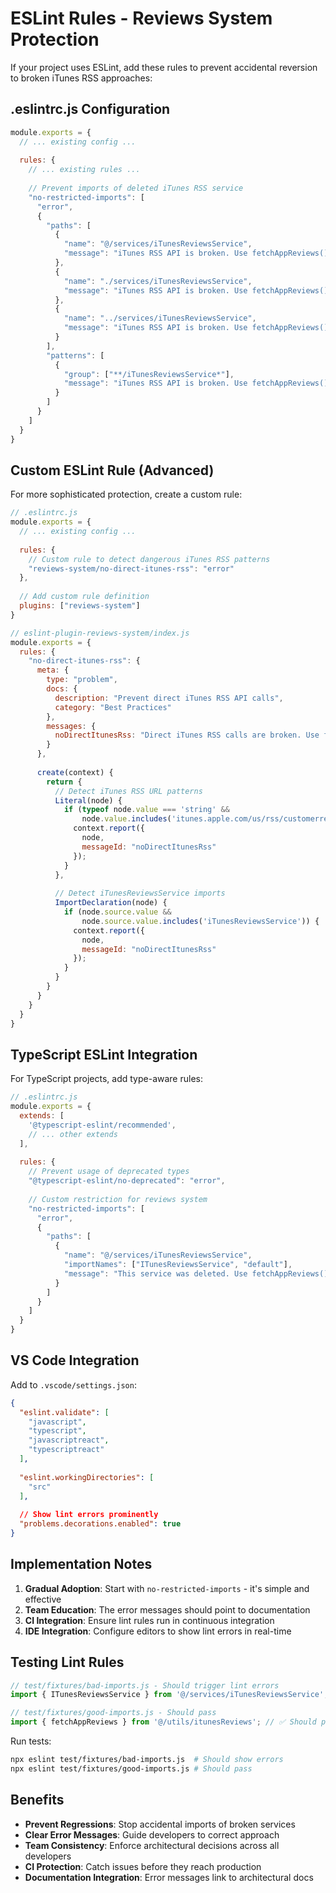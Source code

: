 # ESLint Rules - Reviews System Protection

If your project uses ESLint, add these rules to prevent accidental reversion to broken iTunes RSS approaches:

## .eslintrc.js Configuration

```javascript
module.exports = {
  // ... existing config ...
  
  rules: {
    // ... existing rules ...
    
    // Prevent imports of deleted iTunes RSS service
    "no-restricted-imports": [
      "error", 
      {
        "paths": [
          {
            "name": "@/services/iTunesReviewsService",
            "message": "iTunes RSS API is broken. Use fetchAppReviews() from @/utils/itunesReviews instead. See docs/ADR-reviews-system.md"
          },
          {
            "name": "./services/iTunesReviewsService",
            "message": "iTunes RSS API is broken. Use fetchAppReviews() from @/utils/itunesReviews instead. See docs/ADR-reviews-system.md"  
          },
          {
            "name": "../services/iTunesReviewsService", 
            "message": "iTunes RSS API is broken. Use fetchAppReviews() from @/utils/itunesReviews instead. See docs/ADR-reviews-system.md"
          }
        ],
        "patterns": [
          {
            "group": ["**/iTunesReviewsService*"],
            "message": "iTunes RSS API is broken. Use fetchAppReviews() from @/utils/itunesReviews instead. See docs/ADR-reviews-system.md"
          }
        ]
      }
    ]
  }
}
```

## Custom ESLint Rule (Advanced)

For more sophisticated protection, create a custom rule:

```javascript
// .eslintrc.js
module.exports = {
  // ... existing config ...
  
  rules: {
    // Custom rule to detect dangerous iTunes RSS patterns
    "reviews-system/no-direct-itunes-rss": "error"
  },
  
  // Add custom rule definition
  plugins: ["reviews-system"]
}

// eslint-plugin-reviews-system/index.js
module.exports = {
  rules: {
    "no-direct-itunes-rss": {
      meta: {
        type: "problem",
        docs: {
          description: "Prevent direct iTunes RSS API calls",
          category: "Best Practices"
        },
        messages: {
          noDirectItunesRss: "Direct iTunes RSS calls are broken. Use fetchReviewsViaEdgeFunction() instead."
        }
      },
      
      create(context) {
        return {
          // Detect iTunes RSS URL patterns
          Literal(node) {
            if (typeof node.value === 'string' && 
                node.value.includes('itunes.apple.com/us/rss/customerreviews')) {
              context.report({
                node,
                messageId: "noDirectItunesRss"
              });
            }
          },
          
          // Detect iTunesReviewsService imports
          ImportDeclaration(node) {
            if (node.source.value && 
                node.source.value.includes('iTunesReviewsService')) {
              context.report({
                node,
                messageId: "noDirectItunesRss"
              });
            }
          }
        }
      }
    }
  }
}
```

## TypeScript ESLint Integration

For TypeScript projects, add type-aware rules:

```javascript
// .eslintrc.js
module.exports = {
  extends: [
    '@typescript-eslint/recommended',
    // ... other extends
  ],
  
  rules: {
    // Prevent usage of deprecated types
    "@typescript-eslint/no-deprecated": "error",
    
    // Custom restriction for reviews system
    "no-restricted-imports": [
      "error",
      {
        "paths": [
          {
            "name": "@/services/iTunesReviewsService",
            "importNames": ["ITunesReviewsService", "default"],
            "message": "This service was deleted. Use fetchAppReviews() instead."
          }
        ]
      }
    ]
  }
}
```

## VS Code Integration

Add to `.vscode/settings.json`:

```json
{
  "eslint.validate": [
    "javascript",
    "typescript",
    "javascriptreact", 
    "typescriptreact"
  ],
  
  "eslint.workingDirectories": [
    "src"
  ],
  
  // Show lint errors prominently
  "problems.decorations.enabled": true
}
```

## Implementation Notes

1. **Gradual Adoption**: Start with `no-restricted-imports` - it's simple and effective
2. **Team Education**: The error messages should point to documentation
3. **CI Integration**: Ensure lint rules run in continuous integration
4. **IDE Integration**: Configure editors to show lint errors in real-time

## Testing Lint Rules

```javascript
// test/fixtures/bad-imports.js - Should trigger lint errors
import { ITunesReviewsService } from '@/services/iTunesReviewsService'; // ❌ Should error

// test/fixtures/good-imports.js - Should pass
import { fetchAppReviews } from '@/utils/itunesReviews'; // ✅ Should pass
```

Run tests:
```bash
npx eslint test/fixtures/bad-imports.js  # Should show errors
npx eslint test/fixtures/good-imports.js # Should pass
```

## Benefits

- **Prevent Regressions**: Stop accidental imports of broken services
- **Clear Error Messages**: Guide developers to correct approach
- **Team Consistency**: Enforce architectural decisions across all developers
- **CI Protection**: Catch issues before they reach production
- **Documentation Integration**: Error messages link to architectural docs
